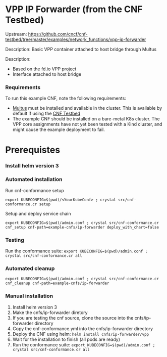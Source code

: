 # VPP IP Forwarder (from the CNF Testbed)

Upstream: https://github.com/cncf/cnf-testbed/tree/master/examples/network_functions/vpp-ip-forwarder

Description: Basic VPP container attached to host bridge through Multus

Description:
- Based on the fd.io VPP project
- Interface attached to host bridge

### Requirements

To run this example CNF, note the following requirements:
- [Multus](https://github.com/intel/multus-cni) must be installed and available in the cluster. This is available by default if using the [CNF Testbed](https://github.com/cncf/cnf-testbed)
- The example CNF should be installed on a bare-metal K8s cluster. The VPP core assignments have not yet been tested with a Kind cluster, and might cause the example deployment to fail.

# Prerequistes
### Install helm version 3

### Automated installation
Run cnf-conformance setup 
```
export KUBECONFIG=$(pwd)/<YourKubeConf> ; crystal src/cnf-conformance.cr setup
```

Setup and deploy  service chain
```
export KUBECONFIG=$(pwd)/admin.conf ; crystal src/cnf-conformance.cr cnf_setup cnf-path=example-cnfs/ip-forwarder deploy_with_chart=false
```

### Testing
Run the conformance suite: `export KUBECONFIG=$(pwd)/admin.conf ; crystal src/cnf-conformance.cr all`

### Automated cleanup
```
export KUBECONFIG=$(pwd)/admin.conf ; crystal src/cnf-conformance.cr cnf_cleanup cnf-path=example-cnfs/ip-forwarder
```

### Manual installation
1. Install helm version 3
1. Make the cnfs/ip-forwarder diretory 
1. If you are testing the cnf source, clone the source into the cnfs/ip-forwarder directory
1. Copy the cnf-conformance.yml into the cnfs/ip-forwarder directory
1. Deploy the CNF using helm: `helm install cnfs/ip-forwarder/vpp`
1. Wait for the installation to finish (all pods are ready)
1. Run the conformance suite: `export KUBECONFIG=$(pwd)/admin.conf ; crystal src/cnf-conformance.cr all`


  
